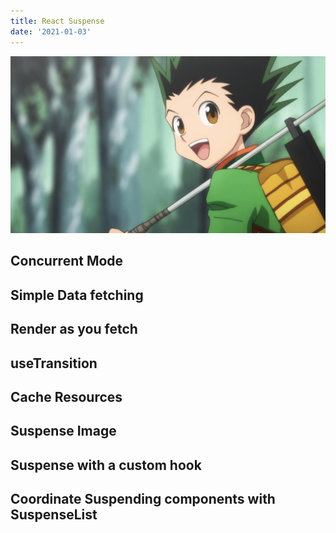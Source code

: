 ```yaml
---
title: React Suspense
date: '2021-01-03'
---
```


![hunter](./hunterxhunter.jpeg)

## Concurrent Mode

## Simple Data fetching

## Render as you fetch

## useTransition

## Cache Resources

## Suspense Image

## Suspense with a custom hook

## Coordinate Suspending components with SuspenseList
